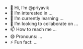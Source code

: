 - 👋 Hi, I’m @priyavik
- 👀 I’m interested in ...
- 🌱 I’m currently learning ...
- 💞️ I’m looking to collaborate on ...
- 📫 How to reach me ...
- 😄 Pronouns: ...
- ⚡ Fun fact: ...

<!---
priyavik/priyavik is a ✨ special ✨ repository because its `README.md` (this file) appears on your GitHub profile.
You can click the Preview link to take a look at your changes.
--->
